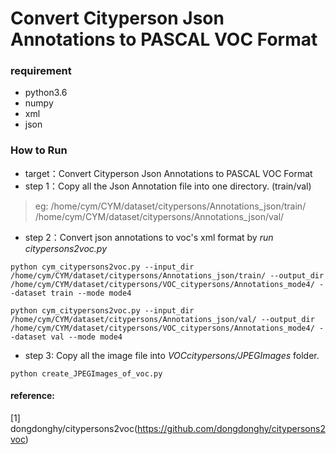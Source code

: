 # Convert Cityperson Json Annotations to PASCAL VOC Format

### requirement
* python3.6
* numpy
* xml
* json

### How to Run
* target：Convert Cityperson Json Annotations to PASCAL VOC Format
* step 1：Copy all the Json Annotation file into one directory. (train/val)
>eg: /home/cym/CYM/dataset/citypersons/Annotations_json/train/
/home/cym/CYM/dataset/citypersons/Annotations_json/val/
* step 2：Convert json annotations to voc's xml format by *run citypersons2voc.py*
```
python cym_citypersons2voc.py --input_dir /home/cym/CYM/dataset/citypersons/Annotations_json/train/ --output_dir /home/cym/CYM/dataset/citypersons/VOC_citypersons/Annotations_mode4/ --dataset train --mode mode4
```
```
python cym_citypersons2voc.py --input_dir /home/cym/CYM/dataset/citypersons/Annotations_json/val/ --output_dir /home/cym/CYM/dataset/citypersons/VOC_citypersons/Annotations_mode4/ --dataset val --mode mode4
```
* step 3: Copy all the image file into *VOCcitypersons/JPEGImages* folder. 
```
python create_JPEGImages_of_voc.py
```


#### reference:
[1] dongdonghy/citypersons2voc(https://github.com/dongdonghy/citypersons2voc)





